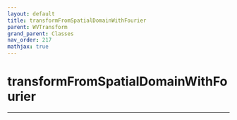 ```yaml
---
layout: default
title: transformFromSpatialDomainWithFourier
parent: WVTransform
grand_parent: Classes
nav_order: 217
mathjax: true
---
```


#  transformFromSpatialDomainWithFourier




---

